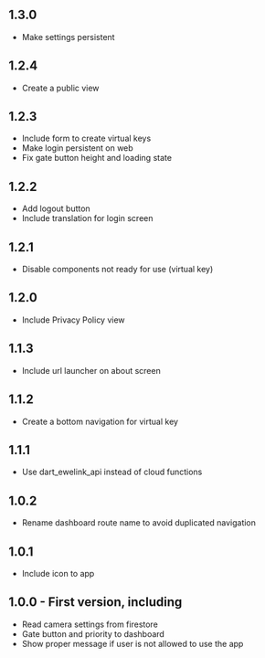## 1.3.0
* Make settings persistent

## 1.2.4
* Create a public view

## 1.2.3
* Include form to create virtual keys
* Make login persistent on web
* Fix gate button height and loading state

## 1.2.2
* Add logout button
* Include translation for login screen

## 1.2.1
* Disable components not ready for use (virtual key)

## 1.2.0
* Include Privacy Policy view

## 1.1.3
* Include url launcher on about screen

## 1.1.2
* Create a bottom navigation for virtual key

## 1.1.1
* Use dart_ewelink_api instead of cloud functions

## 1.0.2
* Rename dashboard route name to avoid duplicated navigation

## 1.0.1
* Include icon to app

## 1.0.0 - First version, including
* Read camera settings from firestore
* Gate button and priority to dashboard 
* Show proper message if user is not allowed to use the app

